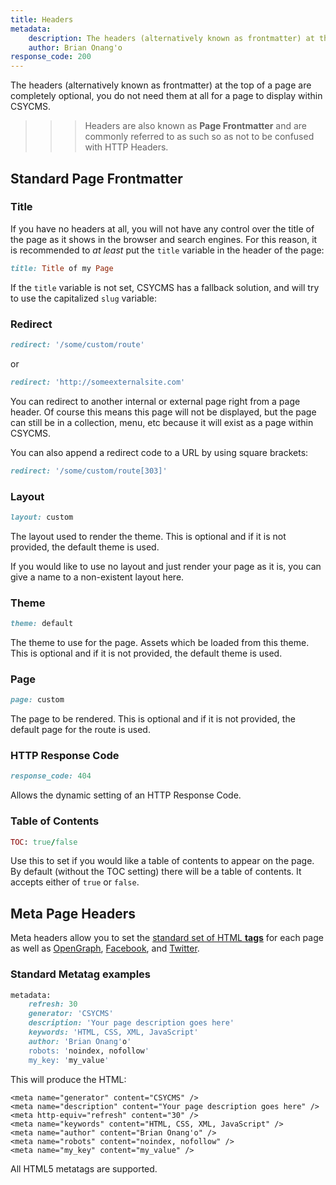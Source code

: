 ```yaml
---
title: Headers
metadata:
    description: The headers (alternatively known as frontmatter) at the top of a page are completely optional, you do not need them at all for a page to display within CSYCMS. Headers are also known as Page Frontmatter and are commonly referred to as such so as not to be confused with HTTP Headers.
    author: Brian Onang'o
response_code: 200
---
```


The headers (alternatively known as frontmatter) at the top of a page are completely optional, you do not need them at all for a page to display within CSYCMS.

>>> Headers are also known as **Page Frontmatter** and are commonly referred to as such so as not to be confused with HTTP Headers.

## Standard Page Frontmatter

### Title

If you have no headers at all, you will not have any control over the title of the page as it shows in the browser and search engines.  For this reason, it is recommended to _at least_ put the `title` variable in the header of the page:

```ruby
title: Title of my Page
```

If the `title` variable is not set, CSYCMS has a fallback solution, and will try to use the capitalized `slug` variable:

### Redirect

```ruby
redirect: '/some/custom/route'
```

or

```ruby
redirect: 'http://someexternalsite.com'
```

You can redirect to another internal or external page right from a page header.  Of course this means this page will not be displayed, but the page can still be in a collection, menu, etc because it will exist as a page within CSYCMS.

You can also append a redirect code to a URL by using square brackets:

```ruby
redirect: '/some/custom/route[303]'
```

### Layout

```ruby
layout: custom
```
The layout used to render the theme. This is optional and if it is not provided, the default theme is used.

If you would like to use no layout and just render your page as it is, you can give a name to a non-existent layout here.

### Theme

```ruby
theme: default
```
The theme to use for the page. Assets which be loaded from this theme. This is optional and if it is not provided, the default theme is used.

### Page

```ruby
page: custom
```
The page to be rendered. This is optional and if it is not provided, the default page for the route is used.

### HTTP Response Code

``` ruby
response_code: 404
```

Allows the dynamic setting of an HTTP Response Code.

### Table of Contents
``` ruby
TOC: true/false
```
Use this to set if you would like a table of contents to appear on the page. By default (without the TOC setting) there will be a table of contents. It accepts either of `true` or `false`.


## Meta Page Headers

Meta headers allow you to set the [standard set of HTML **<meta> tags**](http://www.w3schools.com/tags/tag_meta.asp) for each page as well as [OpenGraph](http://ogp.me/), [Facebook](https://developers.facebook.com/docs/sharing/best-practices), and [Twitter](https://dev.twitter.com/cards/overview).

### Standard Metatag examples

```ruby
metadata:
    refresh: 30
    generator: 'CSYCMS'
    description: 'Your page description goes here'
    keywords: 'HTML, CSS, XML, JavaScript'
    author: 'Brian Onang'o'
    robots: 'noindex, nofollow'
    my_key: 'my_value'
```

This will produce the HTML:

```
<meta name="generator" content="CSYCMS" />
<meta name="description" content="Your page description goes here" />
<meta http-equiv="refresh" content="30" />
<meta name="keywords" content="HTML, CSS, XML, JavaScript" />
<meta name="author" content="Brian Onang'o" />
<meta name="robots" content="noindex, nofollow" />
<meta name="my_key" content="my_value" />
```

All HTML5 metatags are supported.